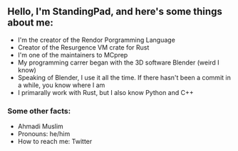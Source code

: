 ## Hello, I'm StandingPad, and here's some things about me:
- I'm the creator of the Rendor Porgramming Language
- Creator of the Resurgence VM crate for Rust
- I'm one of the maintainers to MCprep
- My programming carrer began with the 3D software Blender (weird I know)
- Speaking of Blender, I use it all the time. If there hasn't been a commit in a while, you know where I am
- I primarally work with Rust, but I also know Python and C++


### Some other facts:
- Ahmadi Muslim
- Pronouns: he/him
- How to reach me: Twitter

<!--
**StandingPadAnimations/StandingPadAnimations** is a ✨ _special_ ✨ repository because its `README.md` (this file) appears on your GitHub profile.

Here are some ideas to get you started:

- 🔭 I’m currently working on ...
- 🌱 I’m currently learning ...
- 👯 I’m looking to collaborate on ...
- 🤔 I’m looking for help with ...
- 💬 Ask me about ...
- 📫 How to reach me: ...
- 😄 Pronouns: ...
- ⚡ Fun fact: ...
-->

